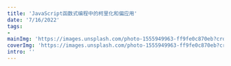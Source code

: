 ```yaml
---
title: 'JavaScript函数式编程中的柯里化和偏应用'
date: '7/16/2022'
tags:
- 
mainImg: 'https://images.unsplash.com/photo-1555949963-ff9fe0c870eb?crop=entropy&cs=tinysrgb&fit=max&fm=jpg&ixid=MnwxNjUyNjZ8MHwxfHJhbmRvbXx8fHx8fHx8fDE2NTc5NTE2MzQ&ixlib=rb-1.2.1&q=80&w=1080'
coverImg: 'https://images.unsplash.com/photo-1555949963-ff9fe0c870eb?crop=entropy&cs=tinysrgb&fit=max&fm=jpg&ixid=MnwxNjUyNjZ8MHwxfHJhbmRvbXx8fHx8fHx8fDE2NTc5NTE2MzQ&ixlib=rb-1.2.1&q=80&w=400'
intro: ''
---
```


